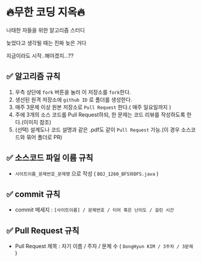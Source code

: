 # 🔥무한 코딩 지옥🔥
<p>나태한 자들을 위한 알고리즘 스터디</p>
<p>늦었다고 생각될 때는 진짜 늦은 거다</p>
<p>지금이라도 시작..해야겠지...??</p>

## ✅ 알고리즘 규칙
1. 우측 상단에 ```fork``` 버튼을 눌러 이 저장소를 ```fork```한다.
2. 생선된 원격 저장소에 ```github ID``` 로 폴더를 생성한다.
3. 매주 3문제 이상 원본 저장소로 ```Pull Request``` 한다.( 매주 일요일까지 )
4. 주에 3개의 소스 코드를 Pull Request하되, 한 문제는 코드 리뷰를 작성하도록 한다.(이미지 참조)
5. (선택) 설계도나 코드 설명과 같은 .pdf도 같이 ```Pull Request``` 가능.(이 경우 소스코드와 묶어 폴더로 PR)

## ✅ 소스코드 파일 이름 규칙
* ```사이트이름_문제번호_문제명``` 으로 작성 ( ```BOJ_1260_BFS와DFS.java``` )

## ✅ commit 규칙
* commit 메세지 : ```[사이트이름] / 문제번호 / 티어 혹은 난이도 / 걸린 시간```

## ✅ Pull Request 규칙
* Pull Request 제목 : 자기 이름 / 주자 / 문제 수 ( ```DongHyun KIM / 3주차 / 3문제``` )
